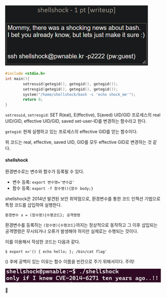 ![](Attachments/{5EBBFB66-000D-459A-A1B4-B662E4F4AC11}.png)

```c
#include <stdio.h>
int main(){
        setresuid(getegid(), getegid(), getegid());
        setresgid(getegid(), getegid(), getegid());
        system("/home/shellshock/bash -c 'echo shock_me'");
        return 0;
}
```

`setresuid`, `setresgid`: SET R(eal), E(ffective), S(aved) UID/GID
프로세스의 real UID/GID, effective UID/GID, saved set-user-ID를 변경하는 함수라고 한다.

`getegid`: 현재 실행하고 있는 프로세스의 effective GID를 얻는 함수이다.

위 코드는 real, effective, saved UID, GID를 모두 effective GID로 변경하는 것 같다.

#### shellshock

환경변수로는 변수와 함수가 등록될 수 있다.
- 변수 등록: `export 변수명='변수값'`
- 함수 등록: `export -f 함수명(){함수 body;}`

shellshock은 2014년 발견된 보안 취약점으로, 환경변수를 통한 코드 인젝션 기법으로 특정 코드를 삽입하여 실행한다.

`환경변수 x = (함수명){수행코드}; 공격명령`

환경변수를 등록하는 `(함수명){수행코드}`까지는 정상적으로 동작하고 그 이후 삽입되는 공격명령은 무시되거나 오류가 발생해야 하지만 실제로는 수행되는 것이다.

이를 이용해서 작성한 코드는 다음과 같다.

```shell
$ export x='() { echo hello; }; /bin/cat flag'
```

() 후에 공백이 있는 이유는 함수 이름을 빈칸으로 주기 위해서이다. 주의!

![](Attachments/{7034D575-7C95-43CF-AE4D-6AF911395D89}.png)

🚩